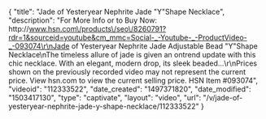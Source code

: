 {
    "title": "Jade of Yesteryear Nephrite Jade \"Y\"Shape Necklace",
    "description": "For More Info or to Buy Now: http:\/\/www.hsn.com\/products\/seo\/8260791?rdr=1&sourceid=youtube&cm_mmc=Social-_-Youtube-_-ProductVideo-_-093074\r\nJade of Yesteryear Nephrite Jade Adjustable Bead \"Y\"Shape Necklace\nThe timeless allure of jade is given an ontrend update with this chic necklace. With an elegant, modern drop, its sleek beaded...\r\nPrices shown on the previously recorded video may not represent the current price.  View hsn.com to view the current selling price. HSN Item #093074",
    "videoid": "112333522",
    "date_created": "1497371820",
    "date_modified": "1503417130",
    "type": "captivate",
    "layout": "video",
    "url": "\/v\/jade-of-yesteryear-nephrite-jade-y-shape-necklace\/112333522"
}